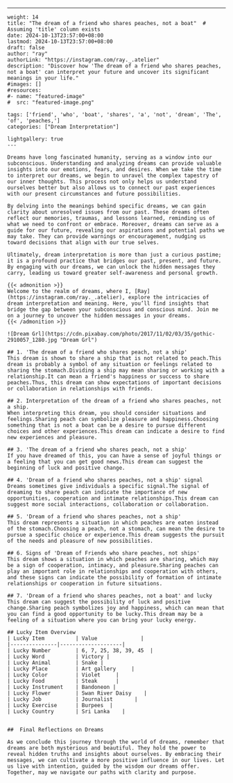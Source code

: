 ---
    weight: 14
    title: "The dream of a friend who shares peaches, not a boat"  # Assuming 'title' column exists
    date: 2024-10-13T23:57:00+08:00
    lastmod: 2024-10-13T23:57:00+08:00
    draft: false
    author: "ray"
    authorLink: "https://instagram.com/ray._.atelier"
    description: "Discover how 'The dream of a friend who shares peaches, not a boat' can interpret your future and uncover its significant meanings in your life."
    #images: []
    #resources:
    #- name: "featured-image"
    #  src: "featured-image.png"
    
    tags: ['friend', 'who', 'boat', 'shares', 'a', 'not', 'dream', 'The', 'of', 'peaches,']
    categories: ["Dream Interpretation"]
    
    lightgallery: true
    ---
    
    Dreams have long fascinated humanity, serving as a window into our subconscious. Understanding and analyzing dreams can provide valuable insights into our emotions, fears, and desires. When we take the time to interpret our dreams, we begin to unravel the complex tapestry of our inner thoughts. This process not only helps us understand ourselves better but also allows us to connect our past experiences with our present circumstances and future possibilities.
    
    By delving into the meanings behind specific dreams, we can gain clarity about unresolved issues from our past. These dreams often reflect our memories, traumas, and lessons learned, reminding us of what we need to confront or embrace. Moreover, dreams can serve as a guide for our future, revealing our aspirations and potential paths we may take. They can provide warnings or encouragement, nudging us toward decisions that align with our true selves.
    
    Ultimately, dream interpretation is more than just a curious pastime; it is a profound practice that bridges our past, present, and future. By engaging with our dreams, we can unlock the hidden messages they carry, leading us toward greater self-awareness and personal growth.
    
    {{< admonition >}}
    Welcome to the realm of dreams, where I, [Ray](https://instagram.com/ray._.atelier), explore the intricacies of dream interpretation and meaning. Here, you’ll find insights that bridge the gap between your subconscious and conscious mind. Join me on a journey to uncover the hidden messages in your dreams.
    {{< /admonition >}}
    
    ![Dream Grl](https://cdn.pixabay.com/photo/2017/11/02/03/35/gothic-2910057_1280.jpg "Dream Grl")
    
    ## 1. 'The dream of a friend who shares peach, not a ship'
    This dream is shown to share a ship that is not related to peach.This dream is probably a symbol of any situation or feelings related to sharing the stomach.Dividing a ship may mean sharing or working with a relationship.It can mean a friend's happiness or success to share peaches.Thus, this dream can show expectations of important decisions or collaboration in relationships with friends.
    
    ## 2. Interpretation of the dream of a friend who shares peaches, not a ship.
    When interpreting this dream, you should consider situations and feelings.Sharing peach can symbolize pleasure and happiness.Choosing something that is not a boat can be a desire to pursue different choices and other experiences.This dream can indicate a desire to find new experiences and pleasure.
    
    ## 3. 'The dream of a friend who shares peach, not a ship'
    If you have dreamed of this, you can have a sense of joyful things or a feeling that you can get good news.This dream can suggest the beginning of luck and positive change.
    
    ## 4. 'Dream of a friend who shares peaches, not a ship' signal
    Dreams sometimes give individuals a specific signal.The signal of dreaming to share peach can indicate the importance of new opportunities, cooperation and intimate relationships.This dream can suggest more social interactions, collaboration or collaboration.
    
    ## 5. 'Dream of a friend who shares peaches, not a ship'
    This dream represents a situation in which peaches are eaten instead of the stomach.Choosing a peach, not a stomach, can mean the desire to pursue a specific choice or experience.This dream suggests the pursuit of the needs and pleasure of new possibilities.
    
    ## 6. Signs of 'Dream of Friends who share peaches, not ships'
    This dream shows a situation in which peaches are sharing, which may be a sign of cooperation, intimacy, and pleasure.Sharing peaches can play an important role in relationships and cooperation with others, and these signs can indicate the possibility of formation of intimate relationships or cooperation in future situations.
    
    ## 7. 'Dream of a friend who shares peaches, not a boat' and lucky
    This dream can suggest the possibility of luck and positive change.Sharing peach symbolizes joy and happiness, which can mean that you can find a good opportunity to be lucky.This dream may be a feeling of a situation where you can bring your lucky energy.
    
    ## Lucky Item Overview
    | Lucky Item          | Value              |
    |---------------|--------------------|
    | Lucky Number        | 6, 7, 25, 38, 39, 45  |
    | Lucky Word          | Victory |
    | Lucky Animal        | Snake |
    | Lucky Place         | Art gallery     |
    | Lucky Color         | Violet     |
    | Lucky Food          | Steak      |
    | Lucky Instrument    | Bandoneon |
    | Lucky Flower        | Swan River Daisy    |
    | Lucky Job           | Journalist       |
    | Lucky Exercise      | Burpees  |
    | Lucky Country       | Sri Lanka    |
    
    
    ##  Final Reflections on Dreams
    
    As we conclude this journey through the world of dreams, remember that dreams are both mysterious and beautiful. They hold the power to reveal hidden truths and insights about ourselves. By embracing their messages, we can cultivate a more positive influence in our lives. Let us live with intention, guided by the wisdom our dreams offer. Together, may we navigate our paths with clarity and purpose.
    